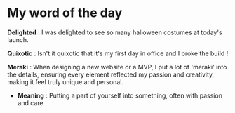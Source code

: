 <!-- Draft -->
# My word of the day

**Delighted** : I was delighted to see so many halloween costumes at today's launch.

**Quixotic** : Isn't it quixotic that it's my first day in office and I broke the build !

**Meraki** : When designing a new website or a MVP, I put a lot of 'meraki' into the details, 
ensuring every element reflected my passion and creativity, making it feel truly unique and personal.  
- **Meaning** : Putting a part of yourself into something, often with passion and care
